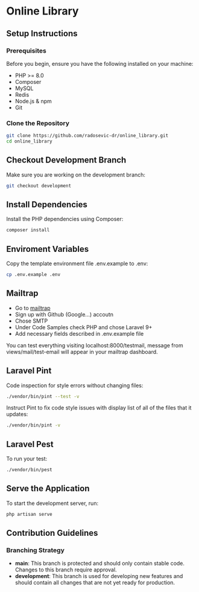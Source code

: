 # Online Library

## Setup Instructions

### Prerequisites

Before you begin, ensure you have the following installed on your machine:
- PHP >= 8.0
- Composer
- MySQL
- Redis
- Node.js & npm
- Git

### Clone the Repository

```bash
git clone https://github.com/radosevic-dr/online_library.git
cd online_library
```

## Checkout Development Branch

Make sure you are working on the development branch:

```bash
git checkout development
```

## Install Dependencies

Install the PHP dependencies using Composer:

```bash
composer install
```

## Enviroment Variables

Copy the template environment file .env.example to .env:

```bash
cp .env.example .env
```

## Mailtrap

- Go to [mailtrap](https://mailtrap.io)
- Sign up with Github (Google...) accoutn
- Chose SMTP
- Under Code Samples check PHP and chose Laravel 9+
- Add necessary fields described in .env.example file

You can test everything visiting localhost:8000/testmail, message from views/mail/test-email will appear in your mailtrap dashboard.

## Laravel Pint

Code inspection for style errors without changing files:

```bash
./vendor/bin/pint --test -v
```

Instruct Pint to fix code style issues with display list of all of the files that it updates:

```bash
./vendor/bin/pint -v
```

## Laravel Pest

To run your test:

```bash
./vendor/bin/pest
```

## Serve the Application

To start the development server, run:

```bash
php artisan serve
```

## Contribution Guidelines

### Branching Strategy

- **main**: This branch is protected and should only contain stable code. Changes to this branch require approval.
- **development**: This branch is used for developing new features and should contain all changes that are not yet ready for production.